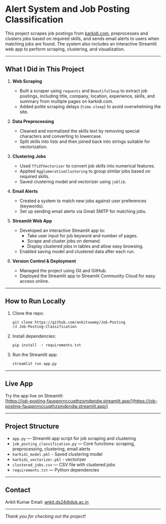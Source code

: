 # Alert System and Job Posting Classification 



This project scrapes job postings from [karkidi.com](https://www.karkidi.com), preprocesses and clusters jobs based on required skills, and sends email alerts to users when matching jobs are found. The system also includes an interactive Streamlit web app to perform scraping, clustering, and visualization.

---

## What I Did in This Project

1. **Web Scraping**  
   - Built a scraper using `requests` and `BeautifulSoup` to extract job postings, including title, company, location, experience, skills, and summary from multiple pages on karkidi.com.
   - Added polite scraping delays (`time.sleep`) to avoid overwhelming the site.

2. **Data Preprocessing**  
   - Cleaned and normalized the skills text by removing special characters and converting to lowercase.
   - Split skills into lists and then joined back into strings suitable for vectorization.

3. **Clustering Jobs**  
   - Used `TfidfVectorizer` to convert job skills into numerical features.
   - Applied `AgglomerativeClustering` to group similar jobs based on required skills.
   - Saved clustering model and vectorizer using `joblib`.

4. **Email Alerts**  
   - Created a system to match new jobs against user preferences (keywords).
   - Set up sending email alerts via Gmail SMTP for matching jobs.

5. **Streamlit Web App**  
   - Developed an interactive Streamlit app to:
     - Take user input for job keyword and number of pages.
     - Scrape and cluster jobs on demand.
     - Display clustered jobs in tables and allow easy browsing.
   - Enabled saving model and clustered data after each run.

6. **Version Control & Deployment**  
   - Managed the project using Git and GitHub.
   - Deployed the Streamlit app to Streamlit Community Cloud for easy access online.

---

## How to Run Locally

1. Clone the repo:

    ```bash
    git clone https://github.com/ankitswamy/Job-Posting
    cd Job-Posting-Classification
    ```

2. Install dependencies:

    ```bash
    pip install -r requirements.txt
    ```

3. Run the Streamlit app:

    ```bash
    streamlit run app.py
    ```

---

## Live App

Try the app live on Streamlit:  
[https://job-posting-fauppnrnccuqthzsmdpndw.streamlit.app/](https://job-posting-fauppnrnccuqthzsmdpndw.streamlit.app/)

---

## Project Structure

- `app.py` — Streamlit app script for job scraping and clustering  
- `job_posting_classification.py` — Core functions: scraping, preprocessing, clustering, email alerts  
- `karkidi_model.pkl` - Saved clustering model
-  `karkidi_vectorizer.pkl` - vectorizer  
- `clustered_jobs.csv` — CSV file with clustered jobs  
- `requirements.txt` — Python dependencies  

---

## Contact

Ankit Kumar
Email: [ankit.ds24@duk.ac.in](mailto:ankit.ds24@duk.ac.in)  

---

*Thank you for checking out the project!*
